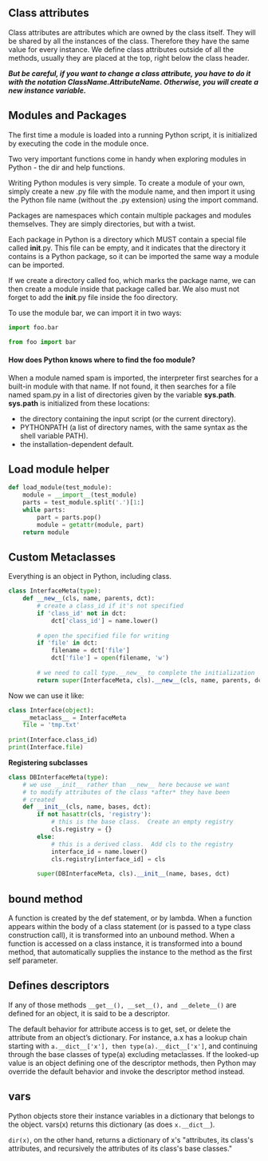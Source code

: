 Class attributes
---
Class attributes are attributes which are owned by the class itself. They will be shared by all the instances of the class. Therefore they have the same value for every instance. We define class attributes outside of all the methods, usually they are placed at the top, right below the class header. 

___But be careful, if you want to change a class attribute, you have to do it with the notation ClassName.AttributeName. Otherwise, you will create a new instance variable.___

Modules and Packages
---
The first time a module is loaded into a running Python script, it is initialized by executing the code in the module once.

Two very important functions come in handy when exploring modules in Python - the dir and help functions.

Writing Python modules is very simple. To create a module of your own, simply create a new .py file with the module name, and then import it using the Python file name (without the .py extension) using the import command.

Packages are namespaces which contain multiple packages and modules themselves. They are simply directories, but with a twist.

Each package in Python is a directory which MUST contain a special file called __init__.py. This file can be empty, and it indicates that the directory it contains is a Python package, so it can be imported the same way a module can be imported.

If we create a directory called foo, which marks the package name, we can then create a module inside that package called bar. We also must not forget to add the __init__.py file inside the foo directory.

To use the module bar, we can import it in two ways:

```python
import foo.bar
```

```python
from foo import bar
```

#### How does Python knows where to find the foo module?

When a module named spam is imported, the interpreter first searches for a built-in module with that name. If not found, it then searches for a file named spam.py in a list of directories given by the variable **sys.path**. **sys.path** is initialized from these locations:
- the directory containing the input script (or the current directory).
- PYTHONPATH (a list of directory names, with the same syntax as the shell variable PATH).
- the installation-dependent default.

Load module helper
---
```python
def load_module(test_module):
    module = __import__(test_module)
    parts = test_module.split('.')[1:]
    while parts:
        part = parts.pop()
        module = getattr(module, part)
    return module
```
Custom Metaclasses
---
Everything is an object in Python, including class.
```python
class InterfaceMeta(type):
    def __new__(cls, name, parents, dct):
        # create a class_id if it's not specified
        if 'class_id' not in dct:
            dct['class_id'] = name.lower()
        
        # open the specified file for writing
        if 'file' in dct:
            filename = dct['file']
            dct['file'] = open(filename, 'w')
        
        # we need to call type.__new__ to complete the initialization
        return super(InterfaceMeta, cls).__new__(cls, name, parents, dct)
```
Now we can use it like:
    
```python
class Interface(object):
    __metaclass__ = InterfaceMeta
    file = 'tmp.txt'
    
print(Interface.class_id)
print(Interface.file)
```
__Registering subclasses__
```python
class DBInterfaceMeta(type):
    # we use __init__ rather than __new__ here because we want
    # to modify attributes of the class *after* they have been
    # created
    def __init__(cls, name, bases, dct):
        if not hasattr(cls, 'registry'):
            # this is the base class.  Create an empty registry
            cls.registry = {}
        else:
            # this is a derived class.  Add cls to the registry
            interface_id = name.lower()
            cls.registry[interface_id] = cls
            
        super(DBInterfaceMeta, cls).__init__(name, bases, dct)
```
bound method
---
A function is created by the def statement, or by lambda. When a function appears within the body of a class statement (or is passed to a type class construction call), it is transformed into an unbound method. When a function is accessed on a class instance, it is transformed into a bound method, that automatically supplies the instance to the method as the first self parameter.

Defines descriptors
---
If any of those methods `__get__(), __set__(), and __delete__()` are defined for an object, it is said to be a descriptor.

The default behavior for attribute access is to get, set, or delete the attribute from an object’s dictionary. For instance, a.x has a lookup chain starting with `a.__dict__['x'], then type(a).__dict__['x']`, and continuing through the base classes of type(a) excluding metaclasses.
If the looked-up value is an object defining one of the descriptor methods, then Python may override the default behavior and invoke the descriptor method instead.

vars
---
Python objects store their instance variables in a dictionary that belongs to the object. vars(x) returns this dictionary (as does `x.__dict__`).

`dir(x)`, on the other hand, returns a dictionary of x's "attributes, its class's attributes, and recursively the attributes of its class's base classes."
